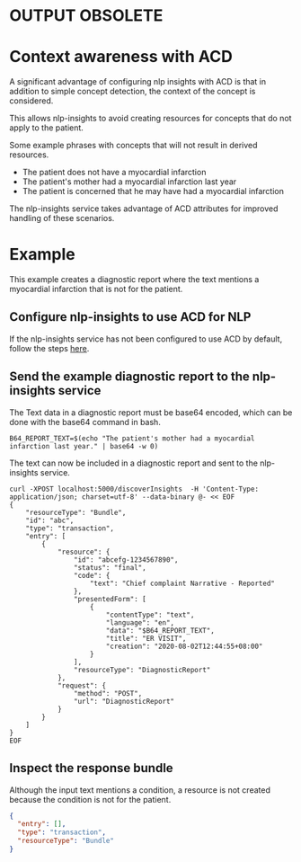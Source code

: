 # OUTPUT OBSOLETE

# Context awareness with ACD

A significant advantage of configuring nlp insights with ACD is that in addition to simple concept detection, the context of the concept is considered.

This allows nlp-insights to avoid creating resources for concepts that do not apply to the patient.

Some example phrases with concepts that will not result in derived resources.

* The patient does not have a myocardial infarction
* The patient's mother had a myocardial infarction last year
* The patient is concerned that he may have had a myocardial infarction

The nlp-insights service takes advantage of ACD attributes for improved handling of these scenarios.

# Example
This example creates a diagnostic report where the text mentions a myocardial infarction that is not for the patient.

## Configure nlp-insights to use ACD for NLP
If the nlp-insights service has not been configured to use ACD by default, follow the steps [here](./configure_acd.md).

## Send the example diagnostic report to the nlp-insights service
The Text data in a diagnostic report must be base64 encoded, which can be done with the base64 command in bash.

```
B64_REPORT_TEXT=$(echo "The patient's mother had a myocardial infarction last year." | base64 -w 0)
```

The text can now be included in a diagnostic report and sent to the nlp-insights service.

```
curl -XPOST localhost:5000/discoverInsights  -H 'Content-Type: application/json; charset=utf-8' --data-binary @- << EOF
{
    "resourceType": "Bundle",
    "id": "abc",
    "type": "transaction",
    "entry": [
        {
            "resource": {
                "id": "abcefg-1234567890",
                "status": "final",
                "code": {
                    "text": "Chief complaint Narrative - Reported"
                },
                "presentedForm": [
                    {
                        "contentType": "text",
                        "language": "en",
                        "data": "$B64_REPORT_TEXT",
                        "title": "ER VISIT",
                        "creation": "2020-08-02T12:44:55+08:00"
                    }
                ],
                "resourceType": "DiagnosticReport"
            },
            "request": {
                "method": "POST",
                "url": "DiagnosticReport"
            }
        }
    ]
}
EOF
```

## Inspect the response bundle
Although the input text mentions a condition, a resource is not created because the condition is not for the patient.

```json
{
  "entry": [],
  "type": "transaction",
  "resourceType": "Bundle"
}
```
